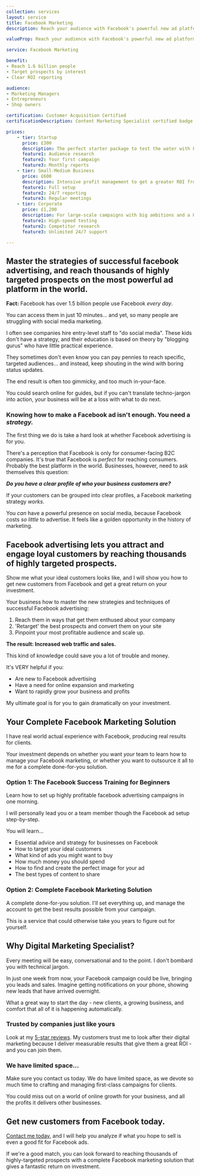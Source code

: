 ```yaml
---
collection: services
layout: service
title: Facebook Marketing
description: Reach your audience with Facebook's powerful new ad platform. Get great value for money with markeeting that consistently turns website vistiors into customers.

valueProp: Reach your audience with Facebook's powerful new ad platform. Get great value for money with markeeting that consistently turns website vistiors into customers.

service: Facebook Marketing

benefit:
- Reach 1.6 billion people
- Target prospects by interest
- Clear ROI reporting

audience:
- Marketing Managers
- Entrepreneurs
- Shop owners

certification: Customer Acquisition Certified
certificationDescription: Content Marketing Specialist certified badge

prices:
    - tier: Startup
      price: £300
      description: The perfect starter package to test the water with Facebook advertising.
      feature1: Audience research
      feature2: Your first campaign
      feature3: Monthly reports
    - tier: Small-Medium Business
      price: £600
      description: Intensive profit management to get a greater ROI from your  budget.
      feature1: Full setup
      feature2: 24/7 reporting
      feature3: Regular meetings
    - tier: Corporate
      price: £1,200
      description: For large-scale campaigns with big ambitions and a PPC budget to match.
      feature1: High-speed testing
      feature2: Competitor research
      feature3: Unlimited 24/7 support

---
```


## Master the strategies of successful facebook advertising, and reach thousands of highly targeted prospects on the most powerful ad platform in the world.

**Fact:** Facebook has over 1.5 billion people use Facebook *every day*.

You can access them in just 10 minutes... and yet, so many people are struggling with social media marketing.

I often see companies hire entry-level staff to "do social media". These kids don't have a strategy, and their education is based on theory by "blogging gurus" who have little practical experience.

They sometimes don't even know you can pay pennies to reach specific, targeted audiences... and instead, keep shouting in the wind with boring status updates.

The end result is often too gimmicky, and too much in-your-face.

You could search online for guides, but if you can't translate techno-jargon into action, your business will be at a loss with what to do next.

### Knowing how to make a Facebook ad isn't enough. You need a *strategy.*

The first thing we do is take a hard look at whether Facebook advertising is for you.

There's a perception that Facebook is only for consumer-facing B2C companies. It's true that Facebook is *perfect* for reaching consumers. Probably the best platform in the world. Businesses, however, need to ask themselves this question:

***Do you have a clear profile of who your business customers are?***

If your customers can be grouped into clear profiles, a Facebook marketing strategy *works*.

You *can* have a powerful presence on social media, because Facebook costs *so little* to advertise. It feels like a golden opportunity in the history of marketing.

## Facebook advertising lets you attract and engage loyal customers by reaching thousands of highly targeted prospects.

Show me what your ideal customers looks like, and I will show you how to get new customers from Facebook and get a great return on your investment.

Your business how to master the new strategies and techniques of successful Facebook advertising:

1. Reach them in ways that get them enthused about your company
2. 'Retarget' the best prospects and convert them on your site
3. Pinpoint your most profitable audience and scale up.

**The result: Increased web traffic and sales.**

This kind of knowledge could save you a lot of trouble and money.

It's VERY helpful if you:

- Are new to Facebook advertising
- Have a need for online expansion and marketing
- Want to rapidly grow your business and profits

My ultimate goal is for you to gain dramatically on your investment.

## Your Complete Facebook Marketing Solution

I have real world actual experience with Facebook, producing real results for clients.

Your investment depends on whether you want *your* team to learn how to manage your Facebook marketing, or whether you want to outsource it all to me for a complete done-for-you solution.

<!--

### Option 1: The Killer Facebook Ad Pack

Download my free ad templates to jumpstart your Facebook marketing experiements.

It contains all the basics on how to make a great advert for Facebook:

- Dozens of ad examples from many industries

-->

### Option 1: The Facebook Success Training for Beginners

Learn how to set up highly profitable facebook advertising campaigns in one morning.

I will personally lead you or a team member though the Facebook ad setup step-by-step.

You will learn...

- Essential advice and strategy for businesses on Facebook
- How to target your ideal customers
- What kind of ads you might want to buy
- How much money you should spend
- How to find and create the perfect image for your ad
- The best types of content to share

### Option 2: Complete Facebook Marketing Solution

A complete done-for-you solution. I'll set everything up, and manage the account to get the best results possible from your campaign.

This is a service that could otherwise take you years to figure out for yourself.

## Why Digital Marketing Specialist?

Every meeting will be easy, conversational and to the point. I don't bombard you with technical jargon.

In just one week from now, your Facebook campaign could be live, bringing you  leads and sales. Imagine getting notifications on your phone, showing new leads that have arrived overnight. 

What a great way to start the day - new clients, a growing business, and comfort that all of it is happening automatically.

### Trusted by companies just like yours

Look at my [5-star reviews](http://www.digitalmarketingspecialist.co.uk/reviews/ "Digital Marketing Specialist Reviews"). My customers trust me to look after their digital marketing because I deliver measurable results that give them a great ROI - and you can join them.

### We have limited space...

Make sure you contact us today. We do have limited space, as we devote so much time to crafting and managing first-class campaigns for clients.

You could miss out on a world of online growth for your business, and all the profits it delivers other businesses.

<!--

## Testimonial

### How does Facebook advertising compare to Google Adwords?

If you're familiar with Google Adwords, this comparison will get you up to speed.

#### Google Adwords is great when...

Your customers are looking for something specific in that moment. They jump onto Google to find a solution, and you can put your offer in front of them at the perfect time.

If this is better for you, I also offer a Google Adwords Setup service.

#### Facebook Advertising is great when...

You have a defined audience, but they don't necesarily know they need your service yet. Facebook is far better at putting your offer in front of the *right kind of people*. It's also far cheaper per click than Google Adwords.

## Example Facebook Ads

## Definitons with detailed screenshots

## Frequently Asked Questions

### Can every business benefit from advertising on Facebook?

-->

## Get new customers from Facebook today.

[Contact me today](http://www.digitalmarketingspecialist.co.uk/contact/ "Contact Digital Marketing Specialist"), and I will help you analyze if what you hope to sell is even a good fit for Facebook ads.

If we're a good match, you can look forward to reaching thousands of highly-targeted prospects with a complete Facebook marketing solution that gives a fantastic return on investment.